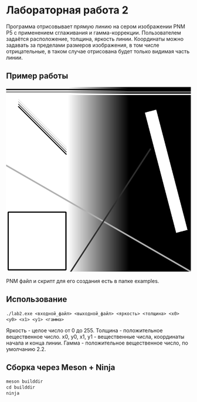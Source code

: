 # Лабораторная работа 2

Программа отрисовывает прямую линию на сером изображении PNM P5 с применением сглаживания и гамма-коррекции. Пользователем задаётся расположение, толщина, яркость линии. Координаты можно задавать за пределами размеров изображения, в том числе отрицательные, в таком случае отрисована будет только видимая часть линии.

## Пример работы

![Example](examples/converted.png)

PNM файл и скрипт для его создания есть в папке examples.

## Использование

```shell
./lab2.exe <входной_файл> <выходной_файл> <яркость> <толщина> <x0> <y0> <x1> <y1> <гамма>
```

Яркость - целое число от 0 до 255.
Толщина - положительное вещественное число.
x0, y0, x1, y1 - вещественные числа, координаты начала и конца линии.
Гамма - положительное вещественное число, по умолчанию 2.2.

## Сборка через Meson + Ninja

```shell
meson builddir
cd builddir
ninja
```
